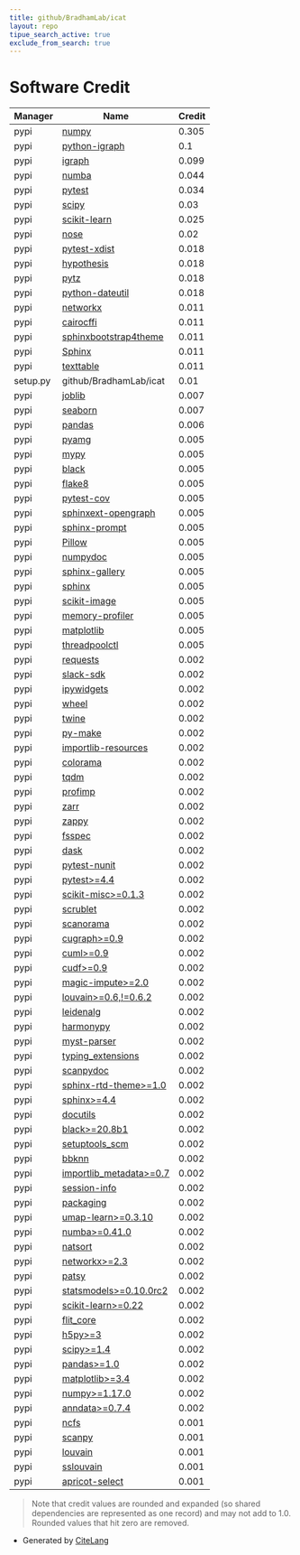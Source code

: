 ```yaml
---
title: github/BradhamLab/icat
layout: repo
tipue_search_active: true
exclude_from_search: true
---
```

# Software Credit

|Manager|Name|Credit|
|-------|----|------|
|pypi|[numpy](https://www.numpy.org)|0.305|
|pypi|[python-igraph](https://pypi.org/project/python-igraph)|0.1|
|pypi|[igraph](https://igraph.org/python)|0.099|
|pypi|[numba](https://numba.pydata.org)|0.044|
|pypi|[pytest](https://docs.pytest.org/en/latest/)|0.034|
|pypi|[scipy](https://www.scipy.org)|0.03|
|pypi|[scikit-learn](http://scikit-learn.org)|0.025|
|pypi|[nose](http://readthedocs.org/docs/nose/)|0.02|
|pypi|[pytest-xdist](https://pypi.org/project/pytest-xdist)|0.018|
|pypi|[hypothesis](https://pypi.org/project/hypothesis)|0.018|
|pypi|[pytz](https://pypi.org/project/pytz)|0.018|
|pypi|[python-dateutil](https://pypi.org/project/python-dateutil)|0.018|
|pypi|[networkx](https://pypi.org/project/networkx)|0.011|
|pypi|[cairocffi](https://pypi.org/project/cairocffi)|0.011|
|pypi|[sphinxbootstrap4theme](https://pypi.org/project/sphinxbootstrap4theme)|0.011|
|pypi|[Sphinx](https://pypi.org/project/Sphinx)|0.011|
|pypi|[texttable](https://pypi.org/project/texttable)|0.011|
|setup.py|github/BradhamLab/icat|0.01|
|pypi|[joblib](https://pypi.org/project/joblib)|0.007|
|pypi|[seaborn](https://pypi.org/project/seaborn)|0.007|
|pypi|[pandas](https://pandas.pydata.org)|0.006|
|pypi|[pyamg](https://pypi.org/project/pyamg)|0.005|
|pypi|[mypy](https://pypi.org/project/mypy)|0.005|
|pypi|[black](https://pypi.org/project/black)|0.005|
|pypi|[flake8](https://pypi.org/project/flake8)|0.005|
|pypi|[pytest-cov](https://pypi.org/project/pytest-cov)|0.005|
|pypi|[sphinxext-opengraph](https://pypi.org/project/sphinxext-opengraph)|0.005|
|pypi|[sphinx-prompt](https://pypi.org/project/sphinx-prompt)|0.005|
|pypi|[Pillow](https://pypi.org/project/Pillow)|0.005|
|pypi|[numpydoc](https://pypi.org/project/numpydoc)|0.005|
|pypi|[sphinx-gallery](https://pypi.org/project/sphinx-gallery)|0.005|
|pypi|[sphinx](https://pypi.org/project/sphinx)|0.005|
|pypi|[scikit-image](https://pypi.org/project/scikit-image)|0.005|
|pypi|[memory-profiler](https://pypi.org/project/memory-profiler)|0.005|
|pypi|[matplotlib](https://pypi.org/project/matplotlib)|0.005|
|pypi|[threadpoolctl](https://pypi.org/project/threadpoolctl)|0.005|
|pypi|[requests](https://pypi.org/project/requests)|0.002|
|pypi|[slack-sdk](https://pypi.org/project/slack-sdk)|0.002|
|pypi|[ipywidgets](https://pypi.org/project/ipywidgets)|0.002|
|pypi|[wheel](https://pypi.org/project/wheel)|0.002|
|pypi|[twine](https://pypi.org/project/twine)|0.002|
|pypi|[py-make](https://pypi.org/project/py-make)|0.002|
|pypi|[importlib-resources](https://pypi.org/project/importlib-resources)|0.002|
|pypi|[colorama](https://pypi.org/project/colorama)|0.002|
|pypi|[tqdm](https://tqdm.github.io)|0.002|
|pypi|[profimp](https://pypi.org/project/profimp)|0.002|
|pypi|[zarr](https://pypi.org/project/zarr)|0.002|
|pypi|[zappy](https://pypi.org/project/zappy)|0.002|
|pypi|[fsspec](https://pypi.org/project/fsspec)|0.002|
|pypi|[dask](https://pypi.org/project/dask)|0.002|
|pypi|[pytest-nunit](https://pypi.org/project/pytest-nunit)|0.002|
|pypi|[pytest>=4.4](https://pypi.org/project/pytest>=4.4)|0.002|
|pypi|[scikit-misc>=0.1.3](https://pypi.org/project/scikit-misc>=0.1.3)|0.002|
|pypi|[scrublet](https://pypi.org/project/scrublet)|0.002|
|pypi|[scanorama](https://pypi.org/project/scanorama)|0.002|
|pypi|[cugraph>=0.9](https://pypi.org/project/cugraph>=0.9)|0.002|
|pypi|[cuml>=0.9](https://pypi.org/project/cuml>=0.9)|0.002|
|pypi|[cudf>=0.9](https://pypi.org/project/cudf>=0.9)|0.002|
|pypi|[magic-impute>=2.0](https://pypi.org/project/magic-impute>=2.0)|0.002|
|pypi|[louvain>=0.6,!=0.6.2](https://pypi.org/project/louvain>=0.6,!=0.6.2)|0.002|
|pypi|[leidenalg](https://pypi.org/project/leidenalg)|0.002|
|pypi|[harmonypy](https://pypi.org/project/harmonypy)|0.002|
|pypi|[myst-parser](https://pypi.org/project/myst-parser)|0.002|
|pypi|[typing_extensions](https://pypi.org/project/typing_extensions)|0.002|
|pypi|[scanpydoc](https://pypi.org/project/scanpydoc)|0.002|
|pypi|[sphinx-rtd-theme>=1.0](https://pypi.org/project/sphinx-rtd-theme>=1.0)|0.002|
|pypi|[sphinx>=4.4](https://pypi.org/project/sphinx>=4.4)|0.002|
|pypi|[docutils](https://pypi.org/project/docutils)|0.002|
|pypi|[black>=20.8b1](https://pypi.org/project/black>=20.8b1)|0.002|
|pypi|[setuptools_scm](https://pypi.org/project/setuptools_scm)|0.002|
|pypi|[bbknn](https://pypi.org/project/bbknn)|0.002|
|pypi|[importlib_metadata>=0.7](https://pypi.org/project/importlib_metadata>=0.7)|0.002|
|pypi|[session-info](https://pypi.org/project/session-info)|0.002|
|pypi|[packaging](https://pypi.org/project/packaging)|0.002|
|pypi|[umap-learn>=0.3.10](https://pypi.org/project/umap-learn>=0.3.10)|0.002|
|pypi|[numba>=0.41.0](https://pypi.org/project/numba>=0.41.0)|0.002|
|pypi|[natsort](https://pypi.org/project/natsort)|0.002|
|pypi|[networkx>=2.3](https://pypi.org/project/networkx>=2.3)|0.002|
|pypi|[patsy](https://pypi.org/project/patsy)|0.002|
|pypi|[statsmodels>=0.10.0rc2](https://pypi.org/project/statsmodels>=0.10.0rc2)|0.002|
|pypi|[scikit-learn>=0.22](https://pypi.org/project/scikit-learn>=0.22)|0.002|
|pypi|[flit_core](https://pypi.org/project/flit_core)|0.002|
|pypi|[h5py>=3](https://pypi.org/project/h5py>=3)|0.002|
|pypi|[scipy>=1.4](https://pypi.org/project/scipy>=1.4)|0.002|
|pypi|[pandas>=1.0](https://pypi.org/project/pandas>=1.0)|0.002|
|pypi|[matplotlib>=3.4](https://pypi.org/project/matplotlib>=3.4)|0.002|
|pypi|[numpy>=1.17.0](https://pypi.org/project/numpy>=1.17.0)|0.002|
|pypi|[anndata>=0.7.4](https://pypi.org/project/anndata>=0.7.4)|0.002|
|pypi|[ncfs](https://github.com/BradhamLab/ncfs)|0.001|
|pypi|[scanpy](https://scanpy.readthedocs.io)|0.001|
|pypi|[louvain](https://github.com/vtraag/louvain-igraph)|0.001|
|pypi|[sslouvain](https://github.com/dakota-hawkins/sslouvain)|0.001|
|pypi|[apricot-select](http://pypi.python.org/pypi/apricot-select/)|0.001|


> Note that credit values are rounded and expanded (so shared dependencies are represented as one record) and may not add to 1.0. Rounded values that hit zero are removed.


- Generated by [CiteLang](https://github.com/vsoch/citelang)
